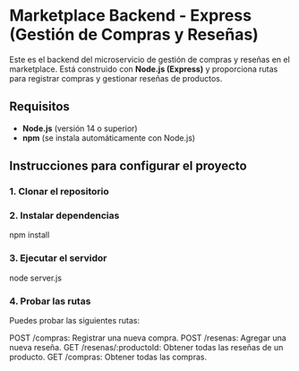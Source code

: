 # Marketplace Backend - Express (Gestión de Compras y Reseñas)

Este es el backend del microservicio de gestión de compras y reseñas en el marketplace. Está construido con **Node.js (Express)** y proporciona rutas para registrar compras y gestionar reseñas de productos.

## Requisitos

- **Node.js** (versión 14 o superior)
- **npm** (se instala automáticamente con Node.js)

## Instrucciones para configurar el proyecto

### 1. Clonar el repositorio

### 2. Instalar dependencias
npm install
### 3. Ejecutar el servidor
node server.js
### 4. Probar las rutas
Puedes probar las siguientes rutas:

POST /compras: Registrar una nueva compra.
POST /resenas: Agregar una nueva reseña.
GET /resenas/:productoId: Obtener todas las reseñas de un producto.
GET /compras: Obtener todas las compras.

